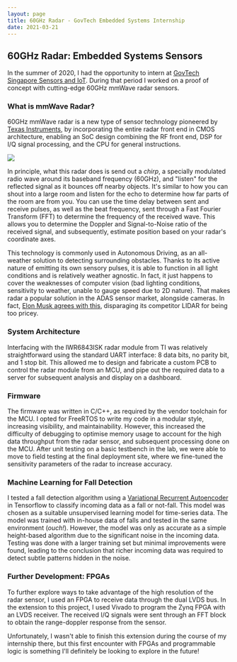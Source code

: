 ```yaml
---
layout: page
title: 60GHz Radar - GovTech Embedded Systems Internship
date: 2021-03-21
---
```

## 60GHz Radar: Embedded Systems Sensors

In the summer of 2020, I had the opportunity to intern at [GovTech Singapore Sensors and IoT](https://www.siot.gov.sg/). During that period I worked on a proof of concept with cutting-edge 60GHz mmWave radar sensors.

### What is mmWave Radar?

60GHz mmWave radar is a new type of sensor technology pioneered by [Texas Instruments](https://www.ti.com/sensors/mmwave-radar/overview.html), by incorporating the entire radar front end in CMOS architecture, enabling an SoC design combining the RF front end, DSP for I/Q signal processing, and the CPU for general instructions.

![](https://www.ti.com/diagrams/iwr6843isk_iwr6843isk-angled-jpg.jpg)

In principle, what this radar does is send out a _chirp_, a specially modulated radio wave around its baseband frequency (60GHz), and "listen" for the reflected signal as it bounces off nearby objects. It's similar to how you can shout into a large room and listen for the echo to determine how far parts of the room are from you. You can use the time delay between sent and receive pulses, as well as the beat frequency, sent through a Fast Fourier Transform (FFT) to determine the frequency of the received wave. This allows you to determine the Doppler and Signal-to-Noise ratio of the received signal, and subsequently, estimate position based on your radar's coordinate axes.

This technology is commonly used in Autonomous Driving, as an all-weather solution to detecting surrounding obstacles. Thanks to its active nature of emitting its own sensory pulses, it is able to function in all light conditions and is relatively weather agnostic. In fact, it just happens to cover the weaknesses of computer vision (bad lighting conditions, sensitivity to weather, unable to gauge speed due to 2D nature). That makes radar a popular solution in the ADAS sensor market, alongside cameras. In fact, [Elon Musk agrees with this](https://techcrunch.com/2019/04/22/anyone-relying-on-lidar-is-doomed-elon-musk-says/), disparaging its competitor LIDAR for being too pricey.

### System Architecture

Interfacing with the IWR6843ISK radar module from TI was relatively straightforward using the standard UART interface: 8 data bits, no parity bit, and 1 stop bit. This allowed me to design and fabricate a custom PCB to control the radar module from an MCU, and pipe out the required data to a server for subsequent analysis and display on a dashboard.

### Firmware

The firmware was written in C/C++, as required by the vendor toolchain for the MCU. I opted for FreeRTOS to write my code in a modular style, increasing visibility, and maintainability. However, this increased the difficulty of debugging to optimise memory usage to account for the high data throughput from the radar sensor, and subsequent processing done on the MCU. After unit testing on a basic testbench in the lab, we were able to move to field testing at the final deployment site, where we fine-tuned the sensitivity parameters of the radar to increase accuracy.

### Machine Learning for Fall Detection

I tested a fall detection algorithm using a [Variational Recurrent Autoencoder](https://github.com/arunesh-mittal/VariationalRecurrentAutoEncoder) in Tensorflow to classify incoming data as a fall or not-fall. This model was chosen as a suitable unsupervised learning model for time-series data. The model was trained with in-house data of falls and tested in the same environment (_ouch!_). However, the model was only as accurate as a simple height-based algorithm due to the significant noise in the incoming data. Testing was done with a larger training set but minimal improvements were found, leading to the conclusion that richer incoming data was required to detect subtle patterns hidden in the noise.

### Further Development: FPGAs

To further explore ways to take advantage of the high resolution of the radar sensor, I used an FPGA to receive data through the dual LVDS bus. In the extension to this project, I used Vivado to program the Zynq FPGA with an LVDS receiver. The received I/Q signals were sent through an FFT block to obtain the range-doppler response from the sensor.

Unfortunately, I wasn't able to finish this extension during the course of my internship there, but this first encounter with FPGAs and programmable logic is something I'll definitely be looking to explore in the future!